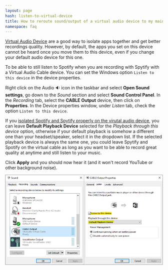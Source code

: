 ```yaml
---
layout: page
hash: listen-to-virtual-device
title: How to reroute sound/output of a virtual audio device to my main audio device to listen to it?
namespace: faq
---
```


[Virtual Audio Device](#install-better-audio-endpoint-device) are a good way to isolate apps together and get better recordings quality. However, by default, the apps you set on this device cannot be heard once you move them to this device, even if you change your default audio device for this one.

To be able to still listen to Spotify when you are recording with Spytify with a Virtual Audio Cable device. You can set the Windows option `Listen to this device` in the device properties.

Right click on the Audio 🔉 icon in the taskbar and select **Open Sound settings**, go down to the _Sound_ section and select **Sound Control Panel**. In the _Recording_ tab, select the **CABLE Output** device, then click on **Properties**. In the Device properties window, under _Listen_ tab, check the option `Listen to this device`.

If you [isolated Spotify and Spytify properly on the virutal audio device](#isolate-spotify-audio-endpoint), you can leave **Default Playback Device** selected for the _Playback through this device_ option, otherwise if your default playback is somehow a different one than your headset/speaker, select it in the dropdown list. If the selected playback device is always the same one, you could leave Spytify and Spotify on the virtual cable as long as you want to be able to record great quality at anytime and still listen to your music.

Click **Apply** and you should now hear it (and it won't record YouTube or other background noise).

<p align="center"><img alt="Listen to the virtual device output" src="./assets/images/faq_listen_to_cable_output.png" /></p>
